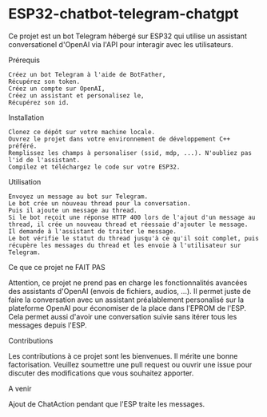 # ESP32-chatbot-telegram-chatgpt

Ce projet est un bot Telegram hébergé sur ESP32 qui utilise un assistant conversationel d'OpenAI via l'API pour interagir avec les utilisateurs. 

Prérequis

    Créez un bot Telegram à l'aide de BotFather,
    Récupérez son token.
    Créez un compte sur OpenAI,
    Créez un assistant et personalisez le,
    Récupérez son id.

Installation

    Clonez ce dépôt sur votre machine locale.
    Ouvrez le projet dans votre environnement de développement C++ préféré.
    Remplissez les champs à personaliser (ssid, mdp, ...). N'oubliez pas l'id de l'assistant.
    Compilez et téléchargez le code sur votre ESP32.

Utilisation

    Envoyez un message au bot sur Telegram.
    Le bot crée un nouveau thread pour la conversation.
    Puis il ajoute un message au thread.
    Si le bot reçoit une réponse HTTP 400 lors de l'ajout d'un message au thread, il crée un nouveau thread et réessaie d'ajouter le message.
    Il demande à l'assistant de traiter le message.
    Le bot vérifie le statut du thread jusqu'à ce qu'il soit complet, puis récupère les messages du thread et les envoie à l'utilisateur sur Telegram.

Ce que ce projet ne FAIT PAS 

   Attention, ce projet ne prend pas en charge les fonctionnalités avancées des assistants d'OpenAI (envois de fichiers, audios, ...). Il permet juste de faire la conversation avec un assistant préalablement personalisé sur la plateforme OpenAI pour économiser de la place dans l'EPROM de l'ESP. Cela permet aussi d'avoir une conversation suivie sans itérer tous les messages depuis l'ESP.

Contributions

  Les contributions à ce projet sont les bienvenues. 
  Il mérite une bonne factorisation.
  Veuillez soumettre une pull request ou ouvrir une issue pour discuter des modifications que vous souhaitez apporter.

A venir

  Ajout de ChatAction pendant que l'ESP traite les messages.


